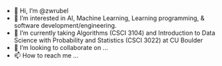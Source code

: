 - 👋 Hi, I’m @zwrubel
- 👀 I’m interested in AI, Machine Learning, Learning programming, & software development/engineering.
- 🌱 I’m currently taking Algorithms (CSCI 3104) and Introduction to Data Science with Probability and Statistics (CSCI 3022) at CU Boulder
- 💞️ I’m looking to collaborate on ...
- 📫 How to reach me ...

<!---
zwrubel/zwrubel is a ✨ special ✨ repository because its `README.md` (this file) appears on your GitHub profile.
You can click the Preview link to take a look at your changes.
--->
